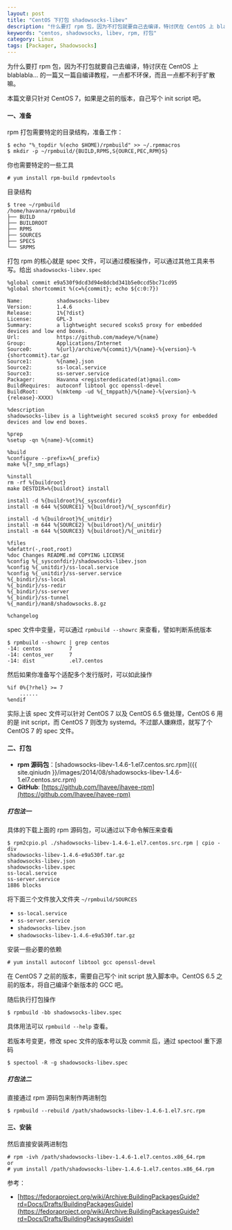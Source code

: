 ```yaml
---
layout: post
title: "CentOS 下打包 shadowsocks-libev"
description: "什么要打 rpm 包，因为不打包就要自己去编译，特讨厌在 CentOS 上 blablabla... 的一篇又一篇自编译教程，一点都不环保，一点都不利于扩散。"
keywords: "centos, shadowsocks, libev, rpm, 打包"
category: Linux
tags: [Packager, Shadowsocks]
---
```


为什么要打 rpm 包，因为不打包就要自己去编译，特讨厌在 CentOS 上 blablabla... 的一篇又一篇自编译教程，一点都不环保，而且一点都不利于扩散嘛。

本篇文章只针对 CentOS 7，如果是之前的版本，自己写个 init script 吧。

#### 一、准备

rpm 打包需要特定的目录结构，准备工作：

    $ echo "%_topdir %(echo $HOME)/rpmbuild" >> ~/.rpmmacros
    $ mkdir -p ~/rpmbuild/{BUILD,RPMS,S{OURCE,PEC,RPM}S}

<!-- more -->
你也需要特定的一些工具

    # yum install rpm-build rpmdevtools

目录结构

```
$ tree ~/rpmbuild
/home/havanna/rpmbuild
├── BUILD
├── BUILDROOT
├── RPMS
├── SOURCES
├── SPECS
└── SRPMS
```

打包 rpm 的核心就是 spec 文件，可以通过模板操作，可以通过其他工具来书写。给出 `shadowsocks-libev.spec`

```spec
%global commit e9a530f9dcd3d94e8dcbd341b5e0ccd5bc71cd95
%global shortcommit %(c=%{commit}; echo ${c:0:7})

Name:           shadowsocks-libev
Version:        1.4.6
Release:        1%{?dist}
License:        GPL-3
Summary:        a lightweight secured scoks5 proxy for embedded devices and low end boxes.
Url:            https://github.com/madeye/%{name}
Group:          Applications/Internet
Source0:        %{url}/archive/%{commit}/%{name}-%{version}-%{shortcommit}.tar.gz
Source1:        %{name}.json
Source2:        ss-local.service
Source3:        ss-server.service
Packager:       Havanna <registerdedicated(at)gmail.com>
BuildRequires:  autoconf libtool gcc openssl-devel
BuildRoot:      %(mktemp -ud %{_tmppath}/%{name}-%{version}-%{release}-XXXX)

%description
shadowsocks-libev is a lightweight secured scoks5 proxy for embedded devices and low end boxes.

%prep
%setup -qn %{name}-%{commit}

%build
%configure --prefix=%{_prefix}
make %{?_smp_mflags}

%install
rm -rf %{buildroot}
make DESTDIR=%{buildroot} install

install -d %{buildroot}%{_sysconfdir}
install -m 644 %{SOURCE1} %{buildroot}/%{_sysconfdir}

install -d %{buildroot}%{_unitdir}
install -m 644 %{SOURCE2} %{buildroot}/%{_unitdir}
install -m 644 %{SOURCE3} %{buildroot}/%{_unitdir}

%files
%defattr(-,root,root)
%doc Changes README.md COPYING LICENSE
%config %{_sysconfdir}/shadowsocks-libev.json
%config %{_unitdir}/ss-local.service
%config %{_unitdir}/ss-server.service
%{_bindir}/ss-local
%{_bindir}/ss-redir
%{_bindir}/ss-server
%{_bindir}/ss-tunnel
%{_mandir}/man8/shadowsocks.8.gz

%changelog
```

spec 文件中变量，可以通过 `rpmbuild --showrc` 来查看，譬如判断系统版本

    $ rpmbuild --showrc | grep centos
    -14: centos         7
    -14: centos_ver     7
    -14: dist           .el7.centos

然后如果你准备写个适配多个发行版时，可以如此操作

    %if 0%{?rhel} >= 7
        ......
    %endif

实际上该 spec 文件可以针对 CentOS 7 以及 CentOS 6.5 做处理，CentOS 6 用的是 init script，而 CentOS 7 则改为 systemd。不过鄙人嫌麻烦，就写了个 CentOS 7 的 spec 文件。

#### 二、打包

- **rpm 源码包**：[shadowsocks-libev-1.4.6-1.el7.centos.src.rpm]({{ site.qiniudn }}/images/2014/08/shadowsocks-libev-1.4.6-1.el7.centos.src.rpm)
- **GitHub**: [https://github.com/Ihavee/ihavee-rpm](https://github.com/Ihavee/ihavee-rpm)

##### 打包法一

具体的下载上面的 rpm 源码包，可以通过以下命令解压来查看

    $ rpm2cpio.pl ./shadowsocks-libev-1.4.6-1.el7.centos.src.rpm | cpio -div
    shadowsocks-libev-1.4.6-e9a530f.tar.gz
    shadowsocks-libev.json
    shadowsocks-libev.spec
    ss-local.service
    ss-server.service
    1886 blocks

将下面三个文件放入文件夹 `~/rpmbuild/SOURCES`

- `ss-local.service`
- `ss-server.service`
- `shadowsocks-libev.json`
- `shadowsocks-libev-1.4.6-e9a530f.tar.gz`

安装一些必要的依赖

    # yum install autoconf libtool gcc openssl-devel

在 CentOS 7 之前的版本，需要自己写个 init script 放入脚本中。CentOS 6.5 之前的版本，将自己编译个新版本的 GCC 吧。

随后执行打包操作

    $ rpmbuild -bb shadowsocks-libev.spec

具体用法可以 `rpmbuild --help` 查看。

若版本号变更，修改 spec 文件的版本号以及 commit 后，通过 spectool 重下源码

    $ spectool -R -g shadowsocks-libev.spec

##### 打包法二

直接通过 rpm 源码包来制作两进制包

    $ rpmbuild --rebuild /path/shadowsocks-libev-1.4.6-1.el7.src.rpm

#### 三、安装

然后直接安装两进制包

    # rpm -ivh /path/shadowsocks-libev-1.4.6-1.el7.centos.x86_64.rpm
    or
    # yum install /path/shadowsocks-libev-1.4.6-1.el7.centos.x86_64.rpm

参考：

- [https://fedoraproject.org/wiki/Archive:BuildingPackagesGuide?rd=Docs/Drafts/BuildingPackagesGuide](https://fedoraproject.org/wiki/Archive:BuildingPackagesGuide?rd=Docs/Drafts/BuildingPackagesGuide)

